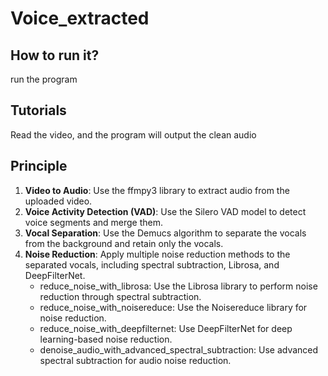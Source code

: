 # Voice_extracted
## How to run it?
   run the program
## Tutorials
   Read the video, and the program will output the clean audio
## Principle
1. **Video to Audio**: Use the ffmpy3 library to extract audio from the uploaded video.
2. **Voice Activity Detection (VAD)**: Use the Silero VAD model to detect voice segments and merge them.
3. **Vocal Separation**: Use the Demucs algorithm to separate the vocals from the background and retain only the vocals.
4. **Noise Reduction**: Apply multiple noise reduction methods to the separated vocals, including spectral subtraction, Librosa, and DeepFilterNet.
   - reduce_noise_with_librosa: Use the Librosa library to perform noise reduction through spectral subtraction.
   - reduce_noise_with_noisereduce: Use the Noisereduce library for noise reduction.
   - reduce_noise_with_deepfilternet: Use DeepFilterNet for deep learning-based noise reduction.
   - denoise_audio_with_advanced_spectral_subtraction: Use advanced spectral subtraction for audio noise reduction.
